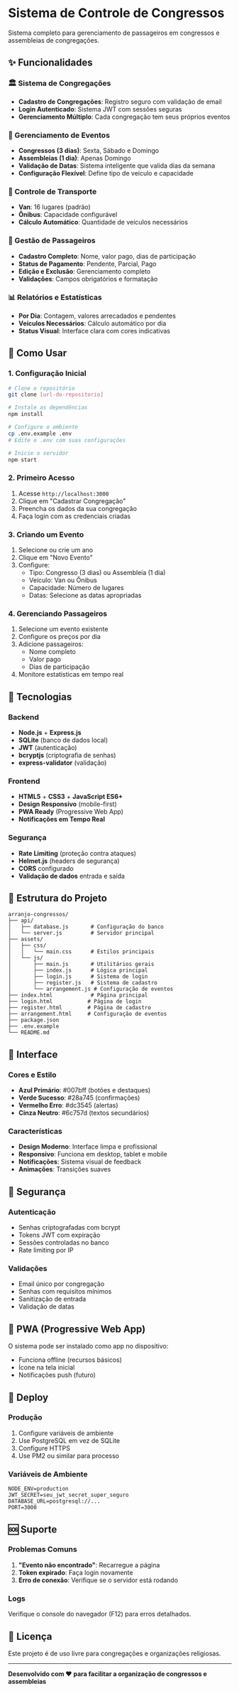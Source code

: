 # Sistema de Controle de Congressos

Sistema completo para gerenciamento de passageiros em congressos e assembleias de congregações.

## ✨ Funcionalidades

### 🏛️ Sistema de Congregações
- **Cadastro de Congregações**: Registro seguro com validação de email
- **Login Autenticado**: Sistema JWT com sessões seguras
- **Gerenciamento Múltiplo**: Cada congregação tem seus próprios eventos

### 📅 Gerenciamento de Eventos
- **Congressos (3 dias)**: Sexta, Sábado e Domingo
- **Assembleias (1 dia)**: Apenas Domingo
- **Validação de Datas**: Sistema inteligente que valida dias da semana
- **Configuração Flexível**: Define tipo de veículo e capacidade

### 🚌 Controle de Transporte
- **Van**: 16 lugares (padrão)
- **Ônibus**: Capacidade configurável
- **Cálculo Automático**: Quantidade de veículos necessários

### 👥 Gestão de Passageiros
- **Cadastro Completo**: Nome, valor pago, dias de participação
- **Status de Pagamento**: Pendente, Parcial, Pago
- **Edição e Exclusão**: Gerenciamento completo
- **Validações**: Campos obrigatórios e formatação

### 📊 Relatórios e Estatísticas
- **Por Dia**: Contagem, valores arrecadados e pendentes
- **Veículos Necessários**: Cálculo automático por dia
- **Status Visual**: Interface clara com cores indicativas

## 🚀 Como Usar

### 1. Configuração Inicial
```bash
# Clone o repositório
git clone [url-do-repositorio]

# Instale as dependências
npm install

# Configure o ambiente
cp .env.example .env
# Edite o .env com suas configurações

# Inicie o servidor
npm start
```

### 2. Primeiro Acesso
1. Acesse `http://localhost:3000`
2. Clique em "Cadastrar Congregação"
3. Preencha os dados da sua congregação
4. Faça login com as credenciais criadas

### 3. Criando um Evento
1. Selecione ou crie um ano
2. Clique em "Novo Evento"
3. Configure:
   - Tipo: Congresso (3 dias) ou Assembleia (1 dia)
   - Veículo: Van ou Ônibus
   - Capacidade: Número de lugares
   - Datas: Selecione as datas apropriadas

### 4. Gerenciando Passageiros
1. Selecione um evento existente
2. Configure os preços por dia
3. Adicione passageiros:
   - Nome completo
   - Valor pago
   - Dias de participação
4. Monitore estatísticas em tempo real

## 🔧 Tecnologias

### Backend
- **Node.js** + **Express.js**
- **SQLite** (banco de dados local)
- **JWT** (autenticação)
- **bcryptjs** (criptografia de senhas)
- **express-validator** (validação)

### Frontend
- **HTML5** + **CSS3** + **JavaScript ES6+**
- **Design Responsivo** (mobile-first)
- **PWA Ready** (Progressive Web App)
- **Notificações em Tempo Real**

### Segurança
- **Rate Limiting** (proteção contra ataques)
- **Helmet.js** (headers de segurança)
- **CORS** configurado
- **Validação de dados** entrada e saída

## 📁 Estrutura do Projeto

```
arranjo-congressos/
├── api/
│   ├── database.js       # Configuração do banco
│   └── server.js         # Servidor principal
├── assets/
│   ├── css/
│   │   └── main.css      # Estilos principais
│   └── js/
│       ├── main.js       # Utilitários gerais
│       ├── index.js      # Lógica principal
│       ├── login.js      # Sistema de login
│       ├── register.js   # Sistema de cadastro
│       └── arrangement.js # Configuração de eventos
├── index.html            # Página principal
├── login.html           # Página de login
├── register.html        # Página de cadastro
├── arrangement.html     # Configuração de eventos
├── package.json
├── .env.example
└── README.md
```

## 🎨 Interface

### Cores e Estilo
- **Azul Primário**: #007bff (botões e destaques)
- **Verde Sucesso**: #28a745 (confirmações)
- **Vermelho Erro**: #dc3545 (alertas)
- **Cinza Neutro**: #6c757d (textos secundários)

### Características
- **Design Moderno**: Interface limpa e profissional
- **Responsivo**: Funciona em desktop, tablet e mobile
- **Notificações**: Sistema visual de feedback
- **Animações**: Transições suaves

## 🔐 Segurança

### Autenticação
- Senhas criptografadas com bcrypt
- Tokens JWT com expiração
- Sessões controladas no banco
- Rate limiting por IP

### Validações
- Email único por congregação
- Senhas com requisitos mínimos
- Sanitização de entrada
- Validação de datas

## 📱 PWA (Progressive Web App)

O sistema pode ser instalado como app no dispositivo:
- Funciona offline (recursos básicos)
- Ícone na tela inicial
- Notificações push (futuro)

## 🚀 Deploy

### Produção
1. Configure variáveis de ambiente
2. Use PostgreSQL em vez de SQLite
3. Configure HTTPS
4. Use PM2 ou similar para processo

### Variáveis de Ambiente
```env
NODE_ENV=production
JWT_SECRET=seu_jwt_secret_super_seguro
DATABASE_URL=postgresql://...
PORT=3000
```

## 🆘 Suporte

### Problemas Comuns
1. **"Evento não encontrado"**: Recarregue a página
2. **Token expirado**: Faça login novamente
3. **Erro de conexão**: Verifique se o servidor está rodando

### Logs
Verifique o console do navegador (F12) para erros detalhados.

## 📝 Licença

Este projeto é de uso livre para congregações e organizações religiosas.

---

**Desenvolvido com ❤️ para facilitar a organização de congressos e assembleias**